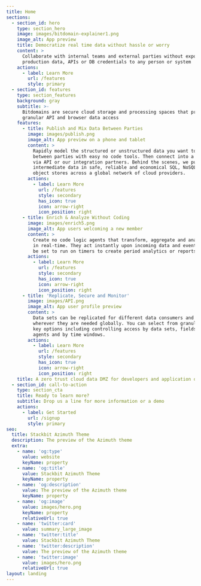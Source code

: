 ```yaml
---
title: Home
sections:
  - section_id: hero
    type: section_hero
    image: images/bitdomain-explainer1.png
    image_alt: App preview
    title: Democratize real time data without hassle or worry
    content: >
      Collaborate with internal teams and external parties without exposing your
      production data, APIs or DB credentials to any person or system
    actions:
      - label: Learn More
        url: /features
        style: primary
  - section_id: features
    type: section_features
    background: gray
    subtitle: >-
      Bitdomains are secure cloud storage and processing spaces that provide
      granular API and browser data access
    features:
      - title: Publish and Mix Data Between Parties
        image: images/publish.png
        image_alt: App preview on a phone and tablet
        content: >
          Rapidly model the structured or unstructured data you want to share
          between parties with easy no code tools. Then connect into a Bitdomain
          via API or our integration partners. Behind the scenes, we put this
          intermediate data in safe, reliable and economical SQL, NoSQL and
          object stores across a global network of cloud providers.
        actions:
          - label: Learn More
            url: /features
            style: secondary
            has_icon: true
            icon: arrow-right
            icon_position: right
      - title: Enrich & Analyze Without Coding
        image: images/enrich5.png
        image_alt: App users welcoming a new member
        content: >
          Create no code logic agents that transform, aggregate and analyze data
          in real-time. They act instantly upon incoming data and events, or can
          be set to run on timers to create period analytics or reports.
        actions:
          - label: Learn More
            url: /features
            style: secondary
            has_icon: true
            icon: arrow-right
            icon_position: right
      - title: 'Replicate, Secure and Monitor'
        image: images/API.png
        image_alt: App user profile preview
        content: >
          Data sets can be replicated for different data consumers and put
          wherever they are needed globally. You can select from granular API
          key options including controlling access by data sets, fields, logic
          agents and by time windows.
        actions:
          - label: Learn More
            url: /features
            style: secondary
            has_icon: true
            icon: arrow-right
            icon_position: right
    title: A zero trust cloud data DMZ for developers and application owners
  - section_id: call-to-action
    type: section_cta
    title: Ready to learn more?
    subtitle: Drop us a line for more information or a demo
    actions:
      - label: Get Started
        url: /signup
        style: primary
seo:
  title: Stackbit Azimuth Theme
  description: The preview of the Azimuth theme
  extra:
    - name: 'og:type'
      value: website
      keyName: property
    - name: 'og:title'
      value: Stackbit Azimuth Theme
      keyName: property
    - name: 'og:description'
      value: The preview of the Azimuth theme
      keyName: property
    - name: 'og:image'
      value: images/hero.png
      keyName: property
      relativeUrl: true
    - name: 'twitter:card'
      value: summary_large_image
    - name: 'twitter:title'
      value: Stackbit Azimuth Theme
    - name: 'twitter:description'
      value: The preview of the Azimuth theme
    - name: 'twitter:image'
      value: images/hero.png
      relativeUrl: true
layout: landing
---
```

